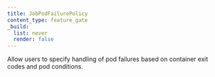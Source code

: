 ```yaml
---
title: JobPodFailurePolicy
content_type: feature_gate
_build:
  list: never
  render: false
---
```

Allow users to specify handling of pod failures based on container
exit codes and pod conditions.

